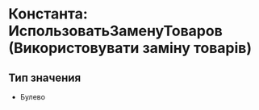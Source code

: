 ﻿# Константа: ИспользоватьЗаменуТоваров (Використовувати заміну товарів)

## Тип значения

- Булево

